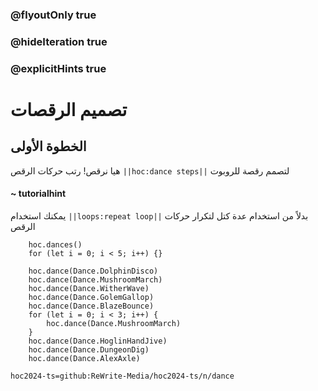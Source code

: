 ### @flyoutOnly true
### @hideIteration true
### @explicitHints true

# تصميم الرقصات

## الخطوة الأولى
هيا نرقص! رتب حركات الرقص ``||hoc:dance steps||`` لتصمم رقصة للروبوت

#### ~ tutorialhint
يمكنك استخدام ``||loops:repeat loop||`` بدلاً من استخدام عدة كتل لتكرار حركات الرقص

```ghost
    hoc.dances()
    for (let i = 0; i < 5; i++) {}
```
```template
    hoc.dance(Dance.DolphinDisco)
    hoc.dance(Dance.MushroomMarch)
    hoc.dance(Dance.WitherWave)
    hoc.dance(Dance.GolemGallop)
    hoc.dance(Dance.BlazeBounce)
    for (let i = 0; i < 3; i++) {
        hoc.dance(Dance.MushroomMarch)
    }
    hoc.dance(Dance.HoglinHandJive)
    hoc.dance(Dance.DungeonDig)
    hoc.dance(Dance.AlexAxle)
```

```package
hoc2024-ts=github:ReWrite-Media/hoc2024-ts/n/dance
```